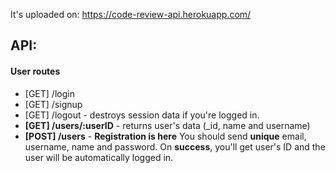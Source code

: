 It's uploaded on: https://code-review-api.herokuapp.com/

## API:

#### User routes

* [GET] /login
* [GET] /signup
* [GET] /logout - destroys session data if you're logged in.
* **[GET] /users/:userID** - returns user's data (_id, name and username)
* **[POST] /users** - **Registration is here** You should send **unique** email, username, name and password. 
On **success**, you'll get user's ID and the user will be automatically logged in.
